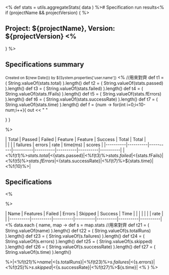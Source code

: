 <% def stats = utils.aggregateStats( data )
 %># Specification run results<% if (projectName && projectVersion) {
 %>

## Project: ${projectName}, Version: ${projectVersion} <%
  }
 %>

## Specifications summary

<small>Created on ${new Date()} by ${System.properties['user.name']}</small>
<% 
//用來對齊
def t1 = ( String.valueOf(stats.total) ).length()
def t2 = ( String.valueOf(stats.passed) ).length()
def t3 = ( String.valueOf(stats.failed) ).length()
def t4 = ( String.valueOf(stats.fFails) ).length()
def t5 = ( String.valueOf(stats.fErrors) ).length()
def t6 = ( String.valueOf(stats.successRate) ).length()
def t7 = ( String.valueOf(stats.time) ).length()
def f = {num ->
   for(int i=0;i<10-num;i++){
   		out << " "		
   
   }
}

%>


|   Total  |  Passed  |  Failed  | Feature  |  Feature |  Success | Total    |  Total   |                          
|          |          |          | failures |  errors  |  rate    | time(ms) |  scores  |
|----------|----------|----------|----------|----------|----------|----------|----------|
|<%f(t1)%>${stats.total}|<%f(t2)%>${stats.passed}|<%f(t3)%>${stats.failed}|<%f(t4)%>${stats.fFails}|<%f(t5)%>${stats.fErrors}|<%f(t6)%>${stats.successRate}|<%f(t7)%>${stats.time}|<%f(10)%>|



## Specifications
<%  

%>

|   Name   | Features |  Failed  |  Errors  |  Skipped | Success  |   Time   |
|          |          |          |          |          |   rate   |          |
|----------|----------|----------|----------|----------|----------|----------|
<% data.each { name, map ->
      def s = map.stats
//用來對齊
def t21 = ( String.valueOf(name) ).length()
def t22 = ( String.valueOf(s.totalRuns) ).length()
def t23 = ( String.valueOf(s.failures) ).length()
def t24 = ( String.valueOf(s.errors) ).length()
def t25 = ( String.valueOf(s.skipped) ).length()
def t26 = ( String.valueOf(s.successRate) ).length()
def t27 = ( String.valueOf(s.time) ).length()
      
 %>|<%f(t21)%>$name|<%f(t22)%>${s.totalRuns}|<%f(t23)%>${s.failures}|<%f(t24)%>${s.errors}|<%f(t25)%>${s.skipped}|<%f(t26)%>${s.successRate}|<%f(t27)%>${s.time}|
<% }
 %>

